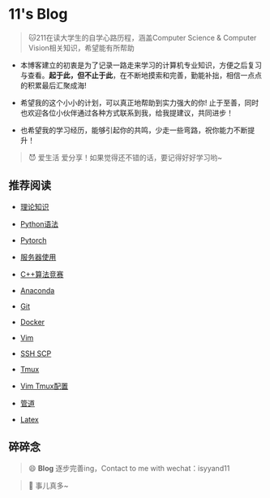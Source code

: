 <!-- 个人主页的界面 -->
# 11's Blog
> 🐱211在读大学生的自学心路历程，涵盖Computer Science & Computer Vision相关知识，希望能有所帮助

- 本博客建立的初衷是为了记录一路走来学习的计算机专业知识，方便之后复习与查看。**起于此，但不止于此**，在不断地摸索和完善，勤能补拙，相信一点点的积累最后汇聚成海!

- 希望我的这个小小的计划，可以真正地帮助到实力强大的你! 止于至善，同时也欢迎各位小伙伴通过各种方式联系到我，给我提建议，共同进步！

- 也希望我的学习经历，能够引起你的共鸣，少走一些弯路，祝你能力不断提升！

> 😈 爱生活 爱分享！如果觉得还不错的话，要记得好好学习哟~

## 推荐阅读
- [理论知识](/ProjectDocs/DeepLearning/理论知识/理论知识.md)
- [Python语法](/ProjectDocs/DeepLearning/Python/Python语法.md)
- [Pytorch](/ProjectDocs/DeepLearning/Pytorch/Pytorch.md)
- [服务器使用](/ProjectDocs/DeepLearning/服务器/服务器使用.md)   
- [C++算法竞赛](/ProjectDocs/Algorithm/CPP_Algorithm.md)

- [Anaconda](/ProjectDocs/Tools/Anaconda.md)
- [Git](/ProjectDocs/Tools/Git.md)
- [Docker](/ProjectDocs/Tools/Docker.md)
- [Vim](/ProjectDocs/Tools/Vim.md)
- [SSH SCP](/ProjectDocs/Tools/SSH%20SCP.md)
- [Tmux](/ProjectDocs/Tools/Tmux.md)
- [Vim Tmux配置](/ProjectDocs/Tools/Vim%20Tmux配置.md)
- [管道](/ProjectDocs/Tools/管道.md)
- [Latex](/ProjectDocs/Tools/Latex.md)



## 碎碎念

> 😄 **Blog** 逐步完善ing，Contact to me with wechat：isyyand11

> 🐀 事儿真多~




